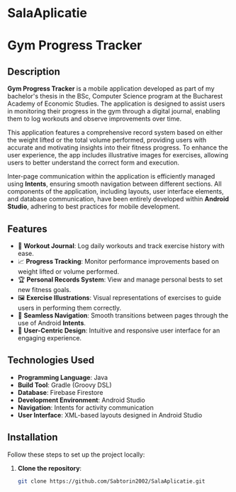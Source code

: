# SalaAplicatie
# Gym Progress Tracker

## Description

**Gym Progress Tracker** is a mobile application developed as part of my bachelor's thesis in the BSc, Computer Science program at the Bucharest Academy of Economic Studies. The application is designed to assist users in monitoring their progress in the gym through a digital journal, enabling them to log workouts and observe improvements over time.

This application features a comprehensive record system based on either the weight lifted or the total volume performed, providing users with accurate and motivating insights into their fitness progress. To enhance the user experience, the app includes illustrative images for exercises, allowing users to better understand the correct form and execution. 

Inter-page communication within the application is efficiently managed using **Intents**, ensuring smooth navigation between different sections. All components of the application, including layouts, user interface elements, and database communication, have been entirely developed within **Android Studio**, adhering to best practices for mobile development.

## Features

- 📝 **Workout Journal**: Log daily workouts and track exercise history with ease.
- 📈 **Progress Tracking**: Monitor performance improvements based on weight lifted or volume performed.
- 🏆 **Personal Records System**: View and manage personal bests to set new fitness goals.
- 🖼️ **Exercise Illustrations**: Visual representations of exercises to guide users in performing them correctly.
- 🔗 **Seamless Navigation**: Smooth transitions between pages through the use of Android **Intents**.
- 🎨 **User-Centric Design**: Intuitive and responsive user interface for an engaging experience.

## Technologies Used

- **Programming Language**: Java  
- **Build Tool**: Gradle (Groovy DSL)  
- **Database**: Firebase Firestore  
- **Development Environment**: Android Studio  
- **Navigation**: Intents for activity communication  
- **User Interface**: XML-based layouts designed in Android Studio  

## Installation

Follow these steps to set up the project locally:

1. **Clone the repository**:  
   ```bash
   git clone https://github.com/Sabtorin2002/SalaAplicatie.git
